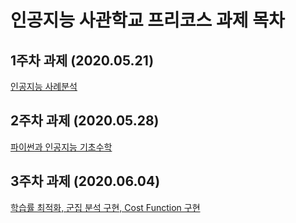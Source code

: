 # 인공지능 사관학교 프리코스 과제 목차

## 1주차 과제 (2020.05.21)
[인공지능 사례분석](https://github.com/Jung-Changhyun/Jung/blob/master/1%EC%A3%BC%EC%B0%A8%EA%B3%BC%EC%A0%9C.ipynb)

## 2주차 과제 (2020.05.28)
[파이썬과 인공지능 기초수학](https://github.com/Jung-Changhyun/Jung/blob/master/2%EC%A3%BC%EC%B0%A8%EA%B3%BC%EC%A0%9C.ipynb)
## 3주차 과제 (2020.06.04)
[학습률 최적화, 군집 분석 구현, Cost Function 구현](https://github.com/Jung-Changhyun/Jung/blob/master/3%EC%A3%BC%EC%B0%A8_%EA%B3%BC%EC%A0%9C.ipynb)
